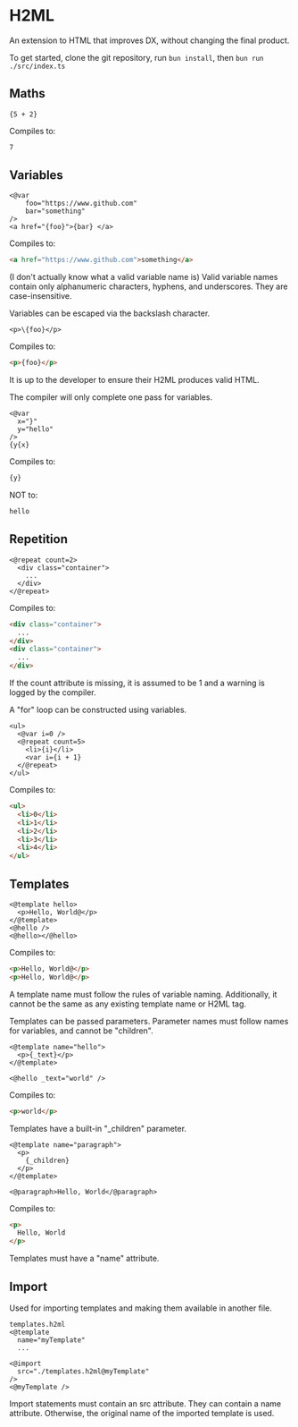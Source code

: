 # H2ML

An extension to HTML that improves DX, without changing the final product.

To get started, clone the git repository, run `bun install`, then `bun run ./src/index.ts`

## Maths

```H2ML
{5 + 2}
```

Compiles to:

```HTML
7
```

## Variables

```H2ML
<@var
	foo="https://www.github.com"
	bar="something"
/>
<a href="{foo}">{bar} </a>
```

Compiles to:

```HTML
<a href="https://www.github.com">something</a>
```

(I don't actually know what a valid variable name is) Valid variable names contain only alphanumeric characters, hyphens, and underscores. They are case-insensitive.

Variables can be escaped via the backslash character.

```H2ML
<p>\{foo}</p>
```

Compiles to:

```HTML
<p>{foo}</p>
```

It is up to the developer to ensure their H2ML produces valid HTML.

The compiler will only complete one pass for variables.

```H2ML
<@var
  x="}"
  y="hello"
/>
{y{x}
```

Compiles to:

```HTML
{y}
```

NOT to:

```HTML
hello
```

## Repetition

```H2ML
<@repeat count=2>
  <div class="container">
    ...
  </div>
</@repeat>
```

Compiles to:

```HTML
<div class="container">
  ...
</div>
<div class="container">
  ...
</div>
```

If the count attribute is missing, it is assumed to be 1 and a warning is logged by the compiler.

A "for" loop can be constructed using variables.

```H2ML
<ul>
  <@var i=0 />
  <@repeat count=5>
    <li>{i}</li>
    <var i={i + 1}
  </@repeat>
</ul>
```

Compiles to:

```HTML
<ul>
  <li>0</li>
  <li>1</li>
  <li>2</li>
  <li>3</li>
  <li>4</li>
</ul>
```

## Templates

```H2ML
<@template hello>
  <p>Hello, World@</p>
</@template>
<@hello />
<@hello></@hello>
```

Compiles to:

```HTML
<p>Hello, World@</p>
<p>Hello, World@</p>
```

A template name must follow the rules of variable naming. Additionally, it cannot be the same as any existing template name or H2ML tag.

Templates can be passed parameters. Parameter names must follow names for variables, and cannot be "children".

```H2ML
<@template name="hello">
  <p>{_text}</p>
</@template>

<@hello _text="world" />
```

Compiles to:

```HTML
<p>world</p>
```

Templates have a built-in "\_children" parameter.

```H2ML
<@template name="paragraph">
  <p>
    {_children}
  </p>
</@template>

<@paragraph>Hello, World</@paragraph>
```

Compiles to:

```HTML
<p>
  Hello, World
</p>
```

Templates must have a "name" attribute.

## Import

Used for importing templates and making them available in another file.

```H2ML
templates.h2ml
<@template
  name="myTemplate"
  ...
```

```H2ML
<@import
  src="./templates.h2ml@myTemplate"
/>
<@myTemplate />
```

Import statements must contain an src attribute. They can contain a name attribute. Otherwise, the original name of the imported template is used.
